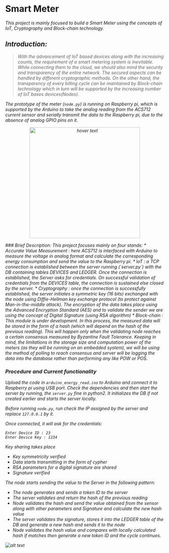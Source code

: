 # Smart Meter
<i> This project is mainly focused to build a Smart Meter using the concepts of IoT, Cryptography and Block-chain technology.<i>

## Introduction:
> With the advancement of IoT based devices along with the increasing counts, the requirement of a smart metering system is inevitable. While connecting them to the cloud, we should also mind the security and transparency of the entire network. The secured aspects can be handled by different cryptographic methods. On the other hand, the transparency of every billing cycle can be maintained by Block-chain technology which in turn will be supported by the increasing number of IoT bases devices(Nodes).

The prototype of the meter (`node.py`) is running on Raspberry pi, which is supported by the Arduino to take the analog reading from the ACS712 current sensor and serially transmit the data to the Raspberry pi, due to the absence of analog GPIO pins on it.
<p align="center">
  <img src="https://i.postimg.cc/kXYypzRM/IMG-20190407-165734401.jpg" width="350" title="hover text">
<p>  
### Brief Description:
This project focuses mainly on four stands:
* Accurate Value Measurement : here ACS712 is interfaced with Arduino to measure the voltage in analog format and calculate the corresponding energy consumption and send the value to the Raspberry pi.
* IoT : a TCP connection is established between the server running (`server.py`) with the DB containing tables DEVICES and LEDGER. Once the connection is established, the Server asks for credentials. On successful validation of credentials from the DEVICES table, the connection is sustained else closed by the server.
* Cryptography : once the connection is successfully established, the server initiates a symmetric key (16 bits) exchanged with the node using Diffie-Hellman key exchange protocol (to protect against Man-in-the-middle attack). The encryption of the data takes place using the Advanced Encryption Standard (AES) and to validate the sender we are using the concept of Digital Signature (using RSA algorithm)
* Block-chain : This module is under development. In this process, the measured data will be stored in the form of a hash (which will depend on the hash of the previous reading). This will happen only when the validating node reaches a certain consensus measured by Byzantine Fault Tolerance. Keeping in mind, the limitations in the storage size and computation power of the meters (as they will be running on an embedded system), we will be using the method of polling to reach consensus and server will be logging the data into the database rather than performing any like POW or POS.

### Procedure and Current functionality
Upload the code in `arduino_energy_read.ino`  to Arduino and connect it to Raspberry pi using USB port.
Check the dependencies and then start the server by running, the `server.py` fine in python2. It initializes the DB if not created earlier and starts the server locally.

Before running `node.py`, run check the IP assigned by the server and replace `127.0.0.1` by it.

Once connected, it will ask for the credentials:
```
Enter Device ID : 23
Enter Device Key : 1234
```

Key sharing takes place
- Key symmetricity verified
- Data starts transmitting in the form of cypher
- RSA parameters for a digital signature are shared
- Signature verified

The node starts sending the value to the Server in the following pattern:
- The node generates and sends a token ID to the server
- The server validates and return the hash of the previous reading
- Node validates the hash and send the value obtained from the sensor along with other parameters and Signature and calculate the new hash value
- The server validates the signature, stores it into the LEDGER table of the DB and generate a new hash and sends it to the node
- Node validates the hash value and compares with locally calculated hash if matches then generate a new token ID and the cycle continues.

![alt text](https://i.postimg.cc/Px3HjKJ4/Screenshot-2019-04-07-at-10-00-39-PM.png)
